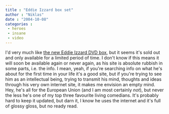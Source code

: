 ```yaml
---
title : "Eddie Izzard box set"
author : "Niklas"
date : "2004-10-08"
categories : 
 - heroes
 - insane
 - video
---
```


I'd very much like [the new Eddie Izzard DVD box](http://www.dvdtimes.co.uk/content.php?contentid=12724), but it seems it's sold out and only available for a limited period of time. I don't know if this means it will soon be available again or never again, as his site is absolute rubbish in some parts, i.e. the info. I mean, yeah, if you're searching info on what he's about for the first time in your life it's a good site, but if you're trying to see him as an intellectual being, trying to transmit his mind, thoughts and ideas through his very own internet site, it makes me envision an empty mind. Hey, he's all for the European Union (and I am most certainly _not_), but never the less he's one of my top three favourite living comedians. It's probably hard to keep it updated, but darn it, I know he uses the internet and it's full of glossy gloss, but no ready read.
